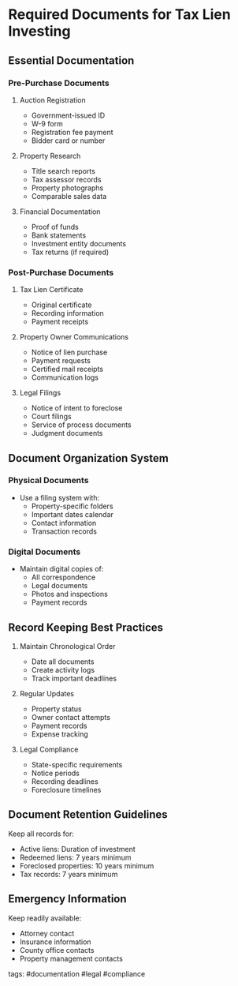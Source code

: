 # Required Documents for Tax Lien Investing

## Essential Documentation

### Pre-Purchase Documents
1. Auction Registration
   - Government-issued ID
   - W-9 form
   - Registration fee payment
   - Bidder card or number

2. Property Research
   - Title search reports
   - Tax assessor records
   - Property photographs
   - Comparable sales data

3. Financial Documentation
   - Proof of funds
   - Bank statements
   - Investment entity documents
   - Tax returns (if required)

### Post-Purchase Documents
1. Tax Lien Certificate
   - Original certificate
   - Recording information
   - Payment receipts

2. Property Owner Communications
   - Notice of lien purchase
   - Payment requests
   - Certified mail receipts
   - Communication logs

3. Legal Filings
   - Notice of intent to foreclose
   - Court filings
   - Service of process documents
   - Judgment documents

## Document Organization System

### Physical Documents
- Use a filing system with:
  - Property-specific folders
  - Important dates calendar
  - Contact information
  - Transaction records

### Digital Documents
- Maintain digital copies of:
  - All correspondence
  - Legal documents
  - Photos and inspections
  - Payment records

## Record Keeping Best Practices

1. Maintain Chronological Order
   - Date all documents
   - Create activity logs
   - Track important deadlines

2. Regular Updates
   - Property status
   - Owner contact attempts
   - Payment records
   - Expense tracking

3. Legal Compliance
   - State-specific requirements
   - Notice periods
   - Recording deadlines
   - Foreclosure timelines

## Document Retention Guidelines

Keep all records for:
- Active liens: Duration of investment
- Redeemed liens: 7 years minimum
- Foreclosed properties: 10 years minimum
- Tax records: 7 years minimum

## Emergency Information
Keep readily available:
- Attorney contact
- Insurance information
- County office contacts
- Property management contacts

tags: #documentation #legal #compliance 